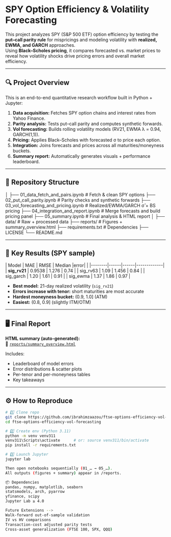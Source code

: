 # SPY Option Efficiency & Volatility Forecasting

This project analyzes SPY (S&P 500 ETF) option efficiency by testing the **put–call parity rule** for mispricings and modeling volatility with **realized, EWMA, and GARCH** approaches.  
Using **Black–Scholes pricing**, it compares forecasted vs. market prices to reveal how volatility shocks drive pricing errors and overall market efficiency.

---

## 🔍 Project Overview
This is an end-to-end quantitative research workflow built in Python + Jupyter:

1. **Data acquisition:** Fetches SPY option chains and interest rates from Yahoo Finance.  
2. **Parity analysis:** Tests put–call parity and computes synthetic forwards.  
3. **Vol forecasting:** Builds rolling volatility models (RV21, EWMA λ = 0.94, GARCH(1,1)).  
4. **Pricing:** Applies Black–Scholes with forecasted σ to price each option.  
5. **Integration:** Joins forecasts and prices across all maturities/moneyness buckets.  
6. **Summary report:** Automatically generates visuals + performance leaderboard.

---

## 📁 Repository Structure
│
├── 01_data_fetch_and_pairs.ipynb # Fetch & clean SPY options
├── 02_put_call_parity.ipynb # Parity checks and synthetic forwards
├── 03_vol_forecasting_and_pricing.ipynb # Realized/EWMA/GARCH σ̂ + BS pricing
├── 04_integration_and_report.ipynb # Merge forecasts and build pricing panel
├── 05_summary.ipynb # Final analysis & HTML report
│
├── data/ # Raw + processed data
├── reports/ # Figures + summary_overview.html
├── requirements.txt # Dependencies
├── LICENSE
└── README.md


---

## 🧠 Key Results (SPY sample)
| Model | MAE | RMSE | Median |error| |
|--------|------|------|-------------|
| **sig_rv21** | 0.9538 | 1.276 | 0.74 |
| sig_rv63 | 1.09 | 1.456 | 0.84 |
| sig_garch | 1.20 | 1.61 | 0.91 |
| sig_ewma | 1.37 | 1.86 | 0.97 |

- **Best model:** 21-day realized volatility (`sig_rv21`)  
- **Errors increase with tenor:** short maturities are most accurate  
- **Hardest moneyness bucket:** (0.9, 1.0] (ATM)  
- **Easiest:** (0.8, 0.9] (slightly ITM/OTM)

---

## 🖥 Final Report
**HTML summary (auto-generated):**  
📄 [`reports/summary_overview.html`](reports/summary_overview.html)

Includes:
- Leaderboard of model errors
- Error distributions & scatter plots
- Per-tenor and per-moneyness tables
- Key takeaways

---

## ⚙️ How to Reproduce
```bash
# 1️⃣ Clone repo
git clone https://github.com/ibrahimzaazou/ftse-options-efficiency-vol-forecasting.git
cd ftse-options-efficiency-vol-forecasting

# 2️⃣ Create env (Python 3.11)
python -m venv venv311
venv311\Scripts\activate      # or: source venv311/bin/activate
pip install -r requirements.txt

# 3️⃣ Launch Jupyter
jupyter lab

Then open notebooks sequentially (01_… → 05_…).
All outputs (figures + summary) appear in /reports.

📦 Dependencies
pandas, numpy, matplotlib, seaborn
statsmodels, arch, pyarrow
yfinance, scipy
Jupyter Lab ≥ 4.0

Future Extensions -->
Walk-forward out-of-sample validation
IV vs HV comparisons
Transaction-cost adjusted parity tests
Cross-asset generalization (FTSE 100, SPX, QQQ)

